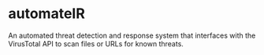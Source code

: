 # automateIR
An automated threat detection and response system that interfaces with the VirusTotal API to scan files or URLs for known threats.
